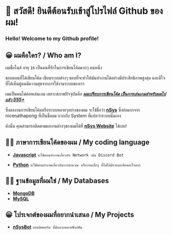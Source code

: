 # 👋 สวัสดี! ยินดีต้อนรับเข้าสู่โปรไฟล์ Github ของผม!

### Hello! Welcome to my Github profile!

## 😀 ผมคือใคร? / Who am I?

ผมชื่อไนส์ อายุ `16` เป็นคนที่รักในการเขียนโค้ดมากๆ คนหนึ่ง

ชอบตอนที่ได้เขียนโค้ด เขียนระบบต่างๆ ชอบที่จะทำให้มันทำงานได้อย่างมีประสิทธิภาพสูงสุด และดีใจที่ได้เห็นผู้คนมีความสุขจากการใช้งานระบบของเรา

ผมเป็นคนไม่ค่อยเล่นเกม เพราะสภาพปัจจุบันคือ <ins>***ผมเปรียบการเขียนโค้ด เป็นการเล่นเกมสำหรับผมไปแล้ว 555+***</ins>

ซึ่งผลงานการเขียนโค้ดหรือระบบหลายๆอย่างของผม จะใช้ชื่อว่า [**nSys**](https://www.nsys.site) ซึ่งย่อมากจาก nicenathapong ที่เป็นชื่อผม บวกกับ System ที่แปลว่าระบบนั่นเอง

ดังนั้น คุณสามารถติดตามผลงานต่างๆของผมได้ที่ [**nSys Website**](https://www.nsys.site) ได้เลย!

## 👨‍💻 ภาษาการเขียนโค้ดของผม / My coding language

- [**Javascript**](https://www.javascript.com/) `จะใช้ตอนทำงานเกี่ยวกับ Network เช่น Discord Bot`

- [**Python**](https://www.python.org/) `จะใช้ตอนทำงานเกี่ยวกับการคำนวณ หรืองานเล็กๆ ที่ไม่ได้มีรายละเอียดอะไรมาก`

## 👨‍💻 ฐานข้อมูลที่ผมใช่ / My Databases

- [**MongoDB**](https://www.mongodb.com/)
- [**MySQL**](https://www.mysql.com/)

## 😀 โปรเจกต์ของผมที่อยากนำเสนอ / My Projects

- [**nSysBot**](https://www.aquabot.online) `บอทดิสคอร์ด ที่มีหลากหลายฟังก์ชัน`
